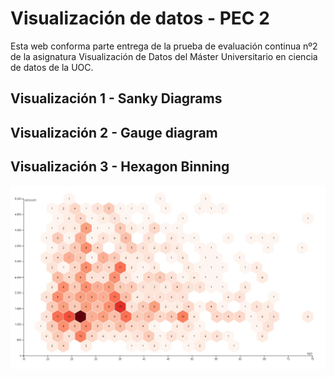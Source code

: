 # Visualización de datos - PEC 2

Esta web conforma parte entrega de la prueba de evaluación continua nº2 de la asignatura Visualización de Datos del Máster Universitario en ciencia de datos de la UOC.

## Visualización 1 - Sanky Diagrams

<div class="flourish-embed flourish-sankey" data-src="visualisation/11961478"><script src="https://public.flourish.studio/resources/embed.js"></script></div>

## Visualización 2 - Gauge diagram

<div class="flourish-embed" data-src="visualisation/12010682"><script src="https://public.flourish.studio/resources/embed.js"></script></div>

## Visualización 3 - Hexagon Binning

![image](hexagon.jpg)
